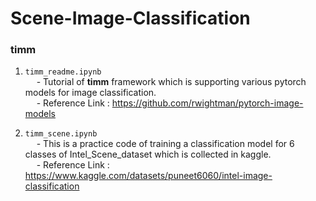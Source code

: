 # Scene-Image-Classification


### timm

1) `timm_readme.ipynb`<br>
&emsp; - Tutorial of **timm** framework which is supporting various pytorch models for image classification.<br>
&emsp; - Reference Link : https://github.com/rwightman/pytorch-image-models<br>


2) `timm_scene.ipynb`<br>
&emsp; - This is a practice code of training a classification model for 6 classes of Intel_Scene_dataset which is collected in kaggle.<br>
&emsp; - Reference Link : https://www.kaggle.com/datasets/puneet6060/intel-image-classification
